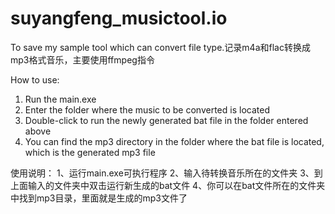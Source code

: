 # suyangfeng_musictool.io
To save my sample tool which can convert file type.记录m4a和flac转换成mp3格式音乐，主要使用ffmpeg指令

How to use:
1. Run the main.exe
2. Enter the folder where the music to be converted is located
3. Double-click to run the newly generated bat file in the folder entered above
4. You can find the mp3 directory in the folder where the bat file is located, which is the generated mp3 file

使用说明：
1、运行main.exe可执行程序
2、输入待转换音乐所在的文件夹
3、到上面输入的文件夹中双击运行新生成的bat文件
4、你可以在bat文件所在的文件夹中找到mp3目录，里面就是生成的mp3文件了
